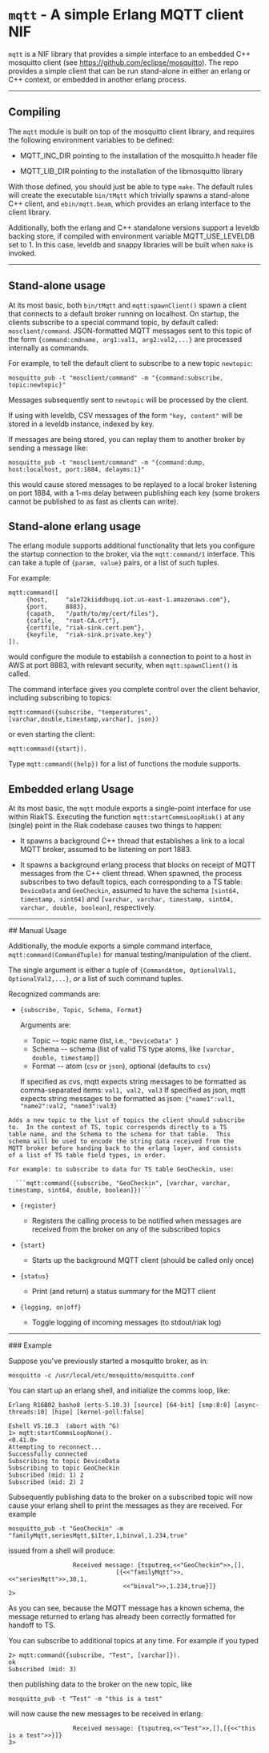 # `mqtt` - A simple Erlang MQTT client NIF

```mqtt``` is a NIF library that provides a simple interface to an
embedded C++ mosquitto client (see
https://github.com/eclipse/mosquitto).  The repo provides a simple
client that can be run stand-alone in either an erlang or C++ context,
or embedded in another erlang process.

<hr>

## Compiling

The ```mqtt``` module is built on top of the mosquitto client library,
and requires the following environment variables to be defined:

* MQTT_INC_DIR pointing to the installation of the mosquitto.h header
file

* MQTT_LIB_DIR pointing to the installation of the libmosquitto library

With those defined, you should just be able to type `make`.  The
default rules will create the executable `bin/tMqtt` which trivially
spawns a stand-alone C++ client, and `ebin/mqtt.beam`, which provides
an erlang interface to the client library.

Additionally, both the erlang and C++ standalone versions support a
leveldb backing store, if compiled with environment variable
MQTT_USE_LEVELDB set to 1.  In this case, leveldb and snappy
libraries will be built when `make` is invoked.

<hr>

## Stand-alone usage

At its most basic, both `bin/tMqtt` and `mqtt:spawnClient()` spawn a
client that connects to a default broker running on localhost.  On
startup, the clients subscribe to a special command topic, by default
called: `mosclient/command`.  JSON-formatted MQTT messages sent to
this topic of the form `{command:cmdname, arg1:val1, arg2:val2,...}`
are processed internally as commands.

For example, to tell the default client to subscribe to a new topic `newtopic`:

```
mosquitto_pub -t "mosclient/command" -m "{command:subscribe, topic:newtopic}"
```

Messages subsequently sent to `newtopic` will be processed by the
client.

If using with leveldb, CSV messages of the form `"key, content"` will
be stored in a leveldb instance, indexed by key. 

If messages are being stored, you can replay them to another broker by
sending a message like:

```
mosquitto_pub -t "mosclient/command" -m "{command:dump, host:localhost, port:1884, delayms:1}"
```

this would cause stored messages to be replayed to a local broker
listening on port 1884, with a 1-ms delay between publishing each key
(some brokers cannot be published to as fast as clients can write).

## Stand-alone erlang usage

The erlang module supports additional functionality that lets you
configure the startup connection to the broker, via the
`mqtt:command/1` interface.  This can take a tuple of `{param, value}`
pairs, or a list of such tuples.

For example:

```
mqtt:command([
     {host,     "a1e72kiiddbupq.iot.us-east-1.amazonaws.com"},
     {port,     8883},
     {capath,   "/path/to/my/cert/files"},
     {cafile,   "root-CA.crt"},
     {certfile, "riak-sink.cert.pem"},
     {keyfile,  "riak-sink.private.key"}
]).
```

would configure the module to establish a connection to point to a host in AWS at
port 8883, with relevant security, when `mqtt:spawnClient()` is called.

The command interface gives you complete control over the client
behavior, including subscribing to topics:

```
mqtt:command({subscribe, "temperatures", [varchar,double,timestamp,varchar], json})
```

or even starting the client:

```
mqtt:command({start}).
```

Type `mqtt:command({help})` for a list of functions the module supports.

## Embedded erlang Usage

At its most basic, the ```mqtt``` module exports a single-point
interface for use within RiakTS.  Executing the function
```mqtt:startCommsLoopRiak()``` at any (single) point in the Riak
codebase causes two things to happen:

* It spawns a background C++ thread that establishes a link to a local
  MQTT broker, assumed to be listening on port 1883.

* It spawns a background erlang process that blocks on receipt of MQTT
  messages from the C++ client thread.  When spawned, the process
  subscribes to two default topics, each corresponding to a TS table: ```DeviceData``` and ```GeoCheckin```, assumed to have the schema ```[sint64, timestamp, sint64]``` and ```[varchar, varchar, timestamp, sint64, varchar, double, boolean]```, respectively.

<hr>
## Manual Usage

Additionally, the module exports a simple command interface, ```mqtt:command(CommandTuple)``` for
manual testing/manipulation of the client.

The single argument is either a tuple of ```{CommandAtom, OptionalVal1, OptionalVal2,...}```, _or_ a list of such command tuples.

Recognized commands are:

   * ```{subscribe, Topic, Schema, Format}```

       Arguments are:
       
       * Topic  -- topic name (list, i.e., ```"DeviceData" ```)
       * Schema -- schema (list of valid TS type atoms, like ```[varchar, double, timestamp]```)
       * Format -- atom (```csv``` or ```json```), optional (defaults to ```csv```)
	
	   If specified as cvs, mqtt expects string messages to be formatted as comma-separated items: `val1, val2, val3`
	   If specified as json, mqtt expects string messages to be formatted as json: `{"name1":val1, "name2":val2, "name3":val3}`

    Adds a new topic to the list of topics the client should subscribe
    to.  In the context of TS, topic corresponds directly to a TS
    table name, and the Schema to the schema for that table.  This
    schema will be used to encode the string data received from the
    MQTT broker before handing back to the erlang layer, and consists
    of a list of TS table field types, in order.

    For example: to subscribe to data for TS table GeoCheckin, use:
 
      ```mqtt:command({subscribe, "GeoCheckin", [varchar, varchar, timestamp, sint64, double, boolean]})```

   * ```{register}```

     * Registers the calling process to be notified when messages
      are received from the broker on any of the subscribed topics

   * ```{start}```

     * Starts up the background MQTT client (should be called only once)

   * ```{status}```

     * Print (and return) a status summary for the MQTT client

   * ```{logging, on|off}```

     * Toggle logging of incoming messages (to stdout/riak log)

<hr>
### Example

Suppose you've previously started a mosquitto broker, as in:

```mosquitto -c /usr/local/etc/mosquitto/mosquitto.conf```

You can start up an erlang shell, and initialize the comms loop, like:

```
Erlang R16B02_basho8 (erts-5.10.3) [source] [64-bit] [smp:8:8] [async-threads:10] [hipe] [kernel-poll:false]

Eshell V5.10.3  (abort with ^G)
1> mqtt:startCommsLoopNone().
<0.41.0>
Attempting to reconnect...
Successfully connected
Subscribing to topic DeviceData
Subscribing to topic GeoCheckin
Subscribed (mid: 1) 2
Subscribed (mid: 2) 2
```

Subsequently publishing data to the broker on a subscribed topic will
now cause your erlang shell to print the messages as they are
received.  For example

```
mosquitto_pub -t "GeoCheckin" -m "familyMqtt,seriesMqtt,$iIter,1,binval,1.234,true"
```
issued from a shell will produce:

```
                  Received message: {tsputreq,<<"GeoCheckin">>,[],
                              [{<<"familyMqtt">>,<<"seriesMqtt">>,30,1,
                                <<"binval">>,1.234,true}]}
2>
```

As you can see, because the MQTT message has a known schema, the
message returned to erlang has already been correctly formatted for
handoff to TS.

You can subscribe to additional topics at any time.  For example if
you typed

```
2> mqtt:command({subscribe, "Test", [varchar]}).
ok
Subscribed (mid: 3)
```

then publishing data to the broker on the new topic, like

```mosquitto_pub -t "Test" -m "this is a test"```

will now cause the new messages to be received in erlang:

```
                  Received message: {tsputreq,<<"Test">>,[],[{<<"this is a test">>}]}
3>
```
		  